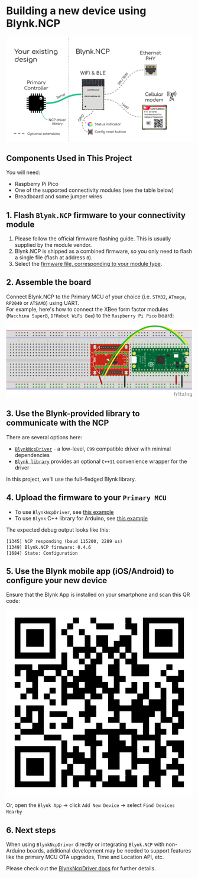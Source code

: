 # Building a new device using Blynk.NCP

![Blynk.NCP connection](./Images/BlynkNCP.png)

## Components Used in This Project

You will need:
- Raspberry Pi Pico
- One of the supported connectivity modules (see the table below)
- Breadboard and some jumper wires

## 1. Flash `Blynk.NCP` firmware to your connectivity module

1. Please follow the official firmware flashing guide. This is usually supplied by the module vendor.
2. Blynk.NCP is shipped as a combined firmware, so you only need to flash a single file (flash at address `0`).
3. Select the [firmware file, corresponding to your module type](https://github.com/blynkkk/BlynkNcpDriver/blob/main/docs/Supported%20Modules.md).

## 2. Assemble the board

Connect Blynk.NCP to the Primary MCU of your choice (i.e. `STM32`, `ATmega`, `RP2040` or `ATSAMD`) using UART.  
For example, here's how to connect the XBee form factor modules (`Macchina SuperB`, `DFRobot WiFi Bee`) to the `Raspberry Pi Pico` board:

![Blynk.NCP breadboard](./Images/PiPico-XBee-BlynkNCP.png)

## 3. Use the Blynk-provided library to communicate with the NCP

There are several options here:
- [`BlynkNcpDriver`](https://github.com/blynkkk/BlynkNcpDriver) - a low-level, `C99` compatible driver with minimal dependencies
- [`Blynk library`](https://github.com/blynkkk/blynk-library) provides an optional `C++11` convenience wrapper for the driver

In this project, we'll use the full-fledged Blynk library.

## 4. Upload the firmware to your `Primary MCU`

- To use `BlynkNcpDriver`, see [this example](https://github.com/blynkkk/BlynkNcpDriver/tree/main/examples/BlynkNCP_Simple)
- To use `Blynk` C++ library for Arduino, see [this example](https://github.com/blynkkk/BlynkNcpExample)
 
The expected debug output looks like this:

```log
[1345] NCP responding (baud 115200, 2289 us)
[1349] Blynk.NCP firmware: 0.4.6
[1684] State: Configuration
```

## 5. Use the **Blynk mobile app** (iOS/Android) to configure your new device

Ensure that the Blynk App is installed on your smartphone and scan this QR code:

![Add New Device QR|250](./Images/AddNewDeviceQR.png)

Or, open the `Blynk App` -> click `Add New Device` -> select `Find Devices Nearby`

## 6. Next steps

When using `BlynkNcpDriver` directly or integrating `Blynk.NCP` with non-Arduino boards, additional development may be needed to support features like the primary MCU OTA upgrades, Time and Location API, etc.

Please check out the [BlynkNcpDriver docs](https://github.com/blynkkk/BlynkNcpDriver/tree/main/docs) for further details.
